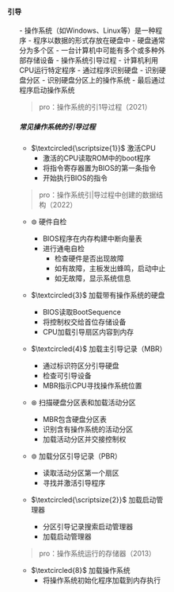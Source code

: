 <div style="float: left; width: 64%; padding: 1%;">

#### 引导  

<ul>
- 操作系统（如Windows、Linux等）是一种程序
  - 程序以数据的形式存放在硬盘中
  - 硬盘通常分为多个区
  - 一台计算机中可能有多个或多种外部存储设备
- 操作系统引导过程
  - 计算机利用CPU运行特定程序
  - 通过程序识别硬盘
  - 识别硬盘分区
  - 识别硬盘分区上的操作系统
  - 最后通过程序启动操作系统

>pro：操作系统的引1导过程（2021）  

##### 常见操作系统的引导过程
- $\textcircled{\scriptsize{1}}$ 激活CPU
  - 激活的CPU读取ROM中的boot程序
  - 将指令寄存器置为BIOS的第一条指令
  - 开始执行BIOS的指令

>pro：操作系统引|导过程中创建的数据结构（2022）  

- $\circledcirc$ 硬件自检
  - BIOS程序在内存构建中断向量表
  - 进行通电自检
    - 检查硬件是否出现故障
    - 如有故障，主板发出蜂鸣，启动中止
    - 如无故障，显示系统信息

- $\textcircled{3}$ 加载带有操作系统的硬盘
  - BIOS读取BootSequence
  - 将控制权交给首位存储设备
  - CPU加载引导扇区内容到内存

- $\textcircled{4}$ 加载主引导记录（MBR）
  - 通过标识符区分引导硬盘
  - 检查可引导设备
  - MBR指示CPU寻找操作系统位置

- $\circledast$ 扫描硬盘分区表和加载活动分区
  - MBR包含硬盘分区表
  - 识别含有操作系统的活动分区
  - 加载活动分区并交接控制权

- $\circledcirc$ 加载分区引导记录（PBR）
  - 读取活动分区第一个扇区
  - 寻找并激活引导程序

- $\textcircled{\scriptsize{2}}$ 加载启动管理器
  - 分区引导记录搜索启动管理器
  - 加载启动管理器

>pro：操作系统运行的存储器（2013）  

- $\textcircled{8}$ 加载操作系统
  - 将操作系统初始化程序加载到内存执行

</ul>

</ul>

</div>
<div style="float: right; width: 26%; padding: 1%;">

</div>
<div style="clear: both;"></div>

